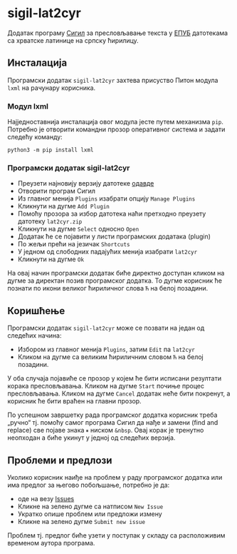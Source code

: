 # sigil-lat2cyr

Додатак програму [Сигил](https://sigil-ebook.com/) за пресловљавање текста у [ЕПУБ](https://en.wikipedia.org/wiki/EPUB) датотекама са хрватске латинице на српску ћирилицу.

## Инсталација

Програмски додатак `sigil-lat2cyr` захтева присуство Питон модула `lxml` на рачунару корисника.

### Модул lxml

Најједноставнија инсталација овог модула јесте путем механизма `pip`. Потребно је отворити командни прозор оперативног система и задати следећу команду:

    python3 -m pip install lxml

### Програмски додатак sigil-lat2cyr

- Преузети најновију верзију датотеке [одавде](https://github.com/strn/sigil-lat2cyr/releases/latest)
- Отворити програм Сигил
- Из главног менија `Plugins` изабрати опцију `Manage Plugins`
- Кликнути на дугме `Add Plugin`
- Помоћу прозора за избор датотека наћи претходно преузету датотеку `lat2cyr.zip`
- Кликнути на дугме `Select` односно `Open`
- Додатак ће се појавити у листи програмских додатака (plugin)
- По жељи прећи на језичак `Shortcuts`
- У једном од слободних падајућих менија изабрати `lat2cyr`
- Кликнути на дугме `Ok`

На овај начин програмски додатак биће директно доступан кликом на дугме за директан позив програмског додатка. То дугме корисник ће познати по икони великог ћириличног слова `Ћ` на белој позадини.

## Коришћење

Програмски додатак `sigil-lat2cyr` може се позвати на један од следећих начина:

- Избором из главног менија `Plugins`, затим `Edit` па `lat2cyr`
- Кликом на дугме са великим ћириличним словом `Ћ` на белој позадини.

У оба случаја појавиће се прозор у којем ће бити исписани резултати корака пресловљавања. Кликом на дугме `Start` почиње процес пресловљавања. Кликом на дугме `Cancel` додатак неће бити покренут, а корисник ће бити враћен на главни прозор.

По успешном завршетку рада програмског додатка корисник треба „ручно“ тј. помоћу самог програма Сигил да нађе и замени (find and replace) све појаве знака `⏸` ниском `&nbsp`. Овај корак је тренутно неопходан а биће укинут у једној од следећих верзија.

## Проблеми и предлози

Уколико корисник наиђе на проблем у раду програмског додатка или има предлог за његово побољшање, потребно је да:
- оде на везу [Issues](https://github.com/strn/sigil-lat2cyr/issues)
- Кликне на зелено дугме са натписом `New Issue`
- Укратко опише проблем или предложи измену
- Кликне на зелено дугме `Submit new issue`

Проблем тј. предлог биће узети у поступак у складу са расположивим временом аутора програма.
